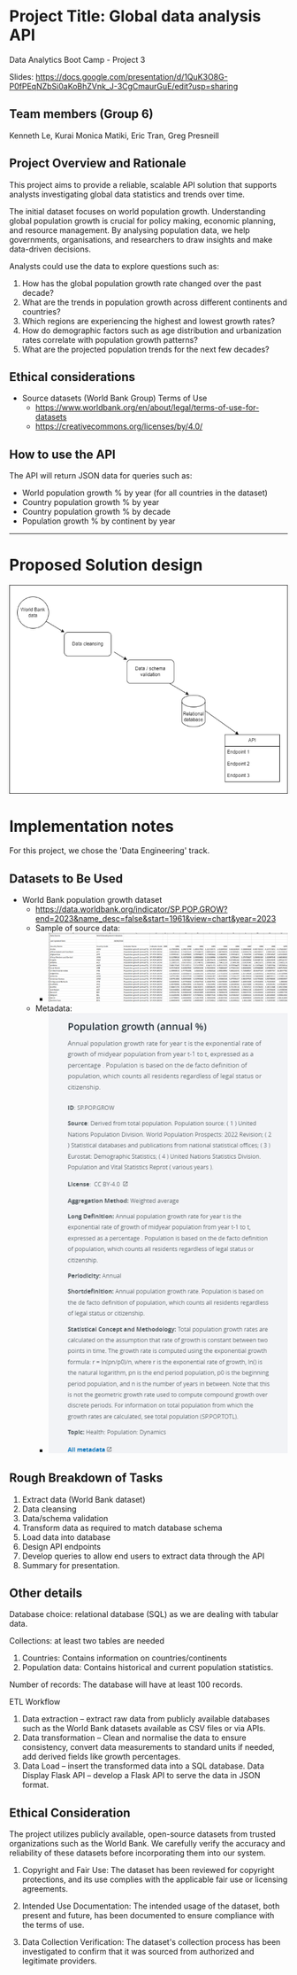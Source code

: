 # Project Title: Global data analysis API
Data Analytics Boot Camp - Project 3

Slides: https://docs.google.com/presentation/d/1QuK3O8G-P0fPEqNZbSi0aKoBhZVnk_J-3CgCmaurGuE/edit?usp=sharing

## Team members (Group 6)
Kenneth Le, Kurai Monica Matiki, Eric Tran, Greg Presneill

## Project Overview and Rationale
This project aims to provide a reliable, scalable API solution that supports analysts investigating global data statistics and trends over time.

The initial dataset focuses on world population growth. Understanding global population growth is crucial for policy making, economic planning, and resource management. By analysing population data, we help governments, organisations, and researchers to draw insights and make data-driven decisions.

Analysts could use the data to explore questions such as:
1. How has the global population growth rate changed over the past decade?
2. What are the trends in population growth across different continents and countries?
3. Which regions are experiencing the highest and lowest growth rates?
4. How do demographic factors such as age distribution and urbanization rates correlate with population growth patterns?
5. What are the projected population trends for the next few decades?

## Ethical considerations

- Source datasets (World Bank Group) Terms of Use
    - https://www.worldbank.org/en/about/legal/terms-of-use-for-datasets
    - https://creativecommons.org/licenses/by/4.0/

## How to use the API

The API will return JSON data for queries such as:
- World population growth % by year (for all countries in the dataset)
- Country population growth % by year
- Country population growth % by decade
- Population growth % by continent by year

---

# Proposed Solution design

![System Design initial sketch](SystemDesignSketch_v3.png)

# Implementation notes

For this project, we chose the 'Data Engineering' track.

## Datasets to Be Used
- World Bank population growth dataset
    - https://data.worldbank.org/indicator/SP.POP.GROW?end=2023&name_desc=false&start=1961&view=chart&year=2023
    - Sample of source data:
        - ![A sample of the source data](SampleSourceData.png)
    - Metadata:
        - ![Metadata about the population growth source data](Metadata_PopulationGrowth.png)

## Rough Breakdown of Tasks
1. Extract data (World Bank dataset)
1. Data cleansing
1. Data/schema validation
1. Transform data as required to match database schema
1. Load data into database
1. Design API endpoints
1. Develop queries to allow end users to extract data through the API
1. Summary for presentation.

## Other details
Database choice: relational database (SQL) as we are dealing with tabular data.

Collections: at least two tables are needed
1. Countries: Contains information on countries/continents
2. Population data: Contains historical and current population statistics.

Number of records: The database will have at least 100 records.

ETL Workflow
1. Data extraction – extract raw data from publicly available databases
such as the World Bank datasets available as CSV files or via APIs.
2. Data transformation – Clean and normalise the data to ensure
consistency, convert data measurements to standard units if
needed, add derived fields like growth percentages.
3. Data Load – insert the transformed data into a SQL database.
Data Display
Flask API – develop a Flask API to serve the data in JSON format.

## Ethical Consideration 
The project utilizes publicly available, open-source datasets from trusted organizations such as the World Bank. We carefully verify the accuracy and reliability of these datasets before incorporating them into our system.

1. Copyright and Fair Use: The dataset has been reviewed for copyright protections, and its use complies with the applicable fair use or licensing agreements.

2. Intended Use Documentation: The intended usage of the dataset, both present and future, has been documented to ensure compliance with the terms of use.

3. Data Collection Verification: The dataset's collection process has been investigated to confirm that it was sourced from authorized and legitimate providers.


